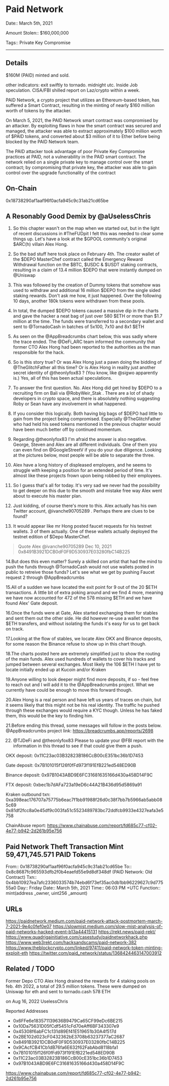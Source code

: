 # Paid Network

Date:: March 5th, 2021

Amount Stolen:: $160,000,000

Tags:: Private Key Compromise



---


## Details

$160M (PAID) minted and sold.

other indicators: exit swiftly to tornado. midnight utc. Inside Job speculation. CISA/FBI shilled report on Laz/crypto within a week. 

PAID Network, a crypto project that utilizes an Ethereum-based token, has suffered a Smart Contract, resulting in the minting of nearly $160 million worth of tokens by the attacker. 

On March 5, 2021, the PAID Network smart contract was compromised by an attacker.  By exploiting flaws in how the smart contract was secured and managed, the attacker was able to extract approximately $100 million worth of $PAID tokens, and converted about $3 million of it to Ether before being blocked by the PAID Network team.

The PAID attacker took advantage of poor Private Key Compromise practices at PAID, not a vulnerability in the PAID smart contract.  The network relied on a single private key to manage control over the smart contract; by compromising that private key, the attacker was able to gain control over the upgrade functionality of the contract



## On-Chain

0x18738290af1aaf96f0acfa945c9c31ab21cd65be


## A Resonably Good Demix by @aUselessChris 

1. So this chapter wasn't on the map when we started out, but in the light of recent discussions in #TheFUDpit I felt this was needed to clear some things up. Let's have a look at the $GPOOL community's original $ARC(h) villain Alex Hong.

2. So the bad stuff here took place on February 4th. The creator wallet of the $DEPO MasterChef contract called the Emergency Reward Withdrawal function on the $BTC, $USDC & $USDT staking contracts, resulting in a claim of 13.4 million $DEPO that were instantly dumped on @Uniswap 

3. This was followed by the creation of Dummy tokens that somehow was used to withdraw and additional 16 million $DEPO from the single sided staking rewards. Don't ask me how, it just happened. Over the following 10 days, another 180k tokens were withdrawn from these pools.

4. In total, the dumped $DEPO tokens caused a massive dip in the charts and gave the hacker a neat bag of just over 580 $ETH or more than $1.7 million at the time. The funds were transferred to a secondary wallet and sent to @TornadoCash  in batches of 5x100, 7x10 and 8x1 $ETH

5. As seen on the @AppBreadcrumbs  chart below, this was sadly where the trace ended. The @DeFi_ARC  team informed the community that former CTO Alex Hong had been reported to the authorities as the man responsible for the hack.

6. So is this story true? Or was Alex Hong just a pawn doing the bidding of @TheGlitchFather  all this time? Or is Alex Hong in reality just another secret identity of @theonlyfox83 ? (You know, like @sigwo  apparently is.) Yes, all of this has been actual speculations.

7. To answer the first question. No. Alex Hong did get hired by $DEPO to a recruiting firm on Bali via @RobyWeir_Stak . There are a lot of shady developers in crypto space, and there is absolutely nothing suggesting Roby or Sean have any involvement in what happened.

8. If you consider this logically. Both having big bags of $DEPO had little to gain from the project being compromised. Especially @TheGlitchFather  who had held his seed tokens mentioned in the previous chapter would have been much better off by continued momentum.

9. Regarding @theonlyfox83  I'm afraid the answer is also negative. George, Steven and Alex are all different individuals. One of them you can even find on @GoogleStreetV  if you do your due diligence. Looking at the pictures below, most people will be able to separate the three.

10. Alex have a long history of displeased employers, and he seems to struggle with keeping a position for an extended period of time. It's almost like these projects frown upon being robbed by their employees.

11. So I guess that's all for today. It's very sad we never had the possibility to get deeper on this due to the smooth and mistake free way Alex went about to execute his master plan.

12. Just kidding, of course there's more to this. Alex actually has his own Twitter account, @ivanche90705289 . Perhaps there are clues to be found?

13. It would appear like mr Hong posted faucet requests for his testnet wallets. 3 of them actually. One of these wallets actually deployed the testnet edition of $Depo MasterChef.

> Quote
> Alex @ivanche90705289 Dec 10, 2021
> 0x8491B3921DCB0dF0F9D530937E03280fbC14B225

14.But does this even matter? Surely a skilled con artist that had the mind to push the funds through  @TornadoCash would not use wallets posted in public to retreive those funds? Let's see what we get by pushing Faucet request 2 through  @AppBreadcrumbs

15.All of a sudden we have located the exit point for 9 out of the 20 $ETH transactions. A little bit of extra poking around and we find 4 more, meaning we have now accounted for 472 of the 578 missing $ETH and we have found Alex'  Gate deposit.

16.Once the funds were at Gate, Alex started exchanging them for stables and sent them out the other side. He did however re-use a wallet from the $ETH transfers, and without isolating the funds it's easy for us to get back on track.

17.Looking at the flow of stables, we locate Alex OKX and Binance deposits, for some reason the Binance refuse to show up in this chart though.

18.The charts posted here are extremely simplified just to show the routing of the main funds. Alex used hundreds of wallets to cover his tracks and jumped between several exchanges. Most likely the 106 $ETH I have yet to locate initially ended up at  Kucoin and/or Kraken

19.Anyone willing to look deeper might find more deposits, if so - feel free to reach out and I will add it to the  @AppBreadcrumbs project. What we currently have could be enough to move this forward though.

20.Alex Hong is a real person and have left us years of traces on chain, but it seems likely that this might not be his real identity. The traffic he pushed through these exchanges would require a KYC though. Unless he has faked them, this would be the key to finding him.

21.Before ending this thread, some messages will follow in the posts below. @AppBreadcrumbs project link: https://breadcrumbs.app/reports/2698

22. @TJDeFi and @theonlyfox83 Please to update your @FBI report with the information in this thread to see if that could give them a push.

OKX deposit: 0x11C23ac03B32823B186CcB00cE351bc36b1D7453

Gate deposit: 0x7B101015f126f0fFd973f191EfB221ed548ED90B

Binance deposit: 0x97B1043ABD9E6FC31681635166d430a458D14F9C

FTX deposit: 0xbec1b7dAFa723a19eD6c44A21B436d95d5869a91

Kraken outbound txn: 0xa398eac176707a75775b6eac7f1bb91988f26d0c38f7bb7b5966ab5abb085c69 0x81df2fcc8a0e45df9c003fa51c5523489783bc72ddfcb9933e4327eafa3e5758

ChainAbuse report: https://www.chainabuse.com/report/fd685c77-cf02-4e77-b942-2d261b95e756


## Paid Network Theft Transaction Mint 59,471,745.571 PAID Tokens
From:: 0x18738290af1aaf96f0acfa945c9c31ab21cd65be
To::  0x8c8687fc965593dfb2f0b4eaefd55e9d8df348df (PAID Network: Old Contract) 
Txn:: 0x4bb10927ea7afc2336033574b74ebd6f73ef35ac0db1bb96229627c9d77555a0
Day:: Friday
Date:: March 5th, 2021
Time:: 06:03 PM +UTC
Function:: mint(address _owner, uint256 _amount)


## URLs

https://paidnetwork.medium.com/paid-network-attack-postmortem-march-7-2021-9e4c0fef0e07
https://slowmist.medium.com/slow-mist-analysis-of-paid-networks-hacked-event-b13a44415131
https://rekt.news/paid-rekt/
https://www.quadrigainitiative.com/casestudy/paidnetworkhack.php
https://www.web3rekt.com/hacksandscams/paid-network-382
https://www.theblockcrypto.com/linked/97411/paid-network-token-minting-exploit-eth
https://twitter.com/paid_network/status/1368424463147003912





## Related / TODO

Former Depo CTO Alex Hong drained the rewards for 4 staking pools on feb. 4th 2022, a total of 29.5 million tokens. These were dumped on Uniswap for eth and sent to tornado.cash
578 ETH

on Aug 16, 2022
UselessChris

Reported Addresses
- 0x6FFe6e183571139636B9479Ca65CF99eDc6BE215
- 0x10Da75631D05fCdf5451cFd70eAff6BF343307e9
- 0x45308f6abFC1c131d89Ef41E519651b30A4f517d
- 0x2BE102d023cF0432362bE3708b63237377aC2687
- 0x8491B3921DCB0dF0F9D530937E03280fbC14B225
- 0x9CAcfCB41Cb1dB76fa6E632f62FabAbd8118bfa1
- 0x7B101015f126f0fFd973f191EfB221ed548ED90B
- 0x11C23ac03B32823B186CcB00cE351bc36b1D7453
- 0x97B1043ABD9E6FC31681635166d430a458D14F9C

https://www.chainabuse.com/report/fd685c77-cf02-4e77-b942-2d261b95e756
